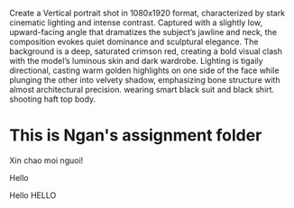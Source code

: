 Create a Vertical portrait shot in 1080x1920 format, characterized by stark cinematic lighting and intense contrast. Captured with a slightly low, upward-facing angle that dramatizes the subject’s jawline and neck, the composition evokes quiet dominance and sculptural elegance. The background is a deep, saturated crimson red, creating a bold visual clash with the model’s luminous skin and dark wardrobe. Lighting is tigaily directional, casting warm golden highlights on one side of the face while plunging the other into velvety shadow, emphasizing bone structure with almost architectural precision. wearing smart black suit and black shirt. shooting haft top body.
# This is Ngan's assignment folder

Xin chao moi nguoi!


Hello


Hello
HELLO
